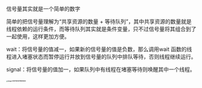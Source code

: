 信号量其实就是一个简单的数字

简单的把信号量理解为“共享资源的数量 + 等待队列”，其中共享资源的数量就是线程依赖的运行条件，而等待队列其实就是条件变量，只不过信号量将其组合到了一起使用，这样更加方便。

wait：将信号量的值减一，如果新的信号量的值是负数，那么调用wait 函数的线程进入堵塞状态而暂停运行并放到信号量的队列中排队等待，否则线程继续运行。

signal：将信号量的值加一，如果队列中有线程在堵塞等待则唤醒其中一个线程。

#### <img src="/Users/xinwa/Library/Application Support/typora-user-images/image-20211202011609242.png" alt="image-20211202011609242" style="zoom:25%;" />

